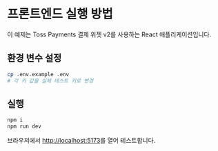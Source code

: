 # 프론트엔드 실행 방법

이 예제는 Toss Payments 결제 위젯 v2를 사용하는 React 애플리케이션입니다.

## 환경 변수 설정

```bash
cp .env.example .env
# 각 키 값을 실제 테스트 키로 변경
```

## 실행

```bash
npm i
npm run dev
```

브라우저에서 [http://localhost:5173](http://localhost:5173)를 열어 테스트합니다.
